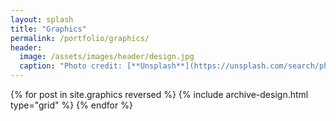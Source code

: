 ```yaml
---
layout: splash
title: "Graphics"
permalink: /portfolio/graphics/
header:
  image: /assets/images/header/design.jpg
  caption: "Photo credit: [**Unsplash**](https://unsplash.com/search/photo=NBJ0BBqvdNM)"
---
```


<div class="grid__wrapper">
  {% for post in site.graphics reversed %}
    {% include archive-design.html type="grid" %}
  {% endfor %}
</div>
